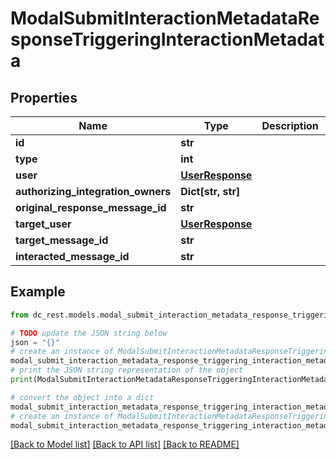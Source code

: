 # ModalSubmitInteractionMetadataResponseTriggeringInteractionMetadata


## Properties

Name | Type | Description | Notes
------------ | ------------- | ------------- | -------------
**id** | **str** |  | 
**type** | **int** |  | 
**user** | [**UserResponse**](UserResponse.md) |  | [optional] 
**authorizing_integration_owners** | **Dict[str, str]** |  | 
**original_response_message_id** | **str** |  | [optional] 
**target_user** | [**UserResponse**](UserResponse.md) |  | [optional] 
**target_message_id** | **str** |  | [optional] 
**interacted_message_id** | **str** |  | 

## Example

```python
from dc_rest.models.modal_submit_interaction_metadata_response_triggering_interaction_metadata import ModalSubmitInteractionMetadataResponseTriggeringInteractionMetadata

# TODO update the JSON string below
json = "{}"
# create an instance of ModalSubmitInteractionMetadataResponseTriggeringInteractionMetadata from a JSON string
modal_submit_interaction_metadata_response_triggering_interaction_metadata_instance = ModalSubmitInteractionMetadataResponseTriggeringInteractionMetadata.from_json(json)
# print the JSON string representation of the object
print(ModalSubmitInteractionMetadataResponseTriggeringInteractionMetadata.to_json())

# convert the object into a dict
modal_submit_interaction_metadata_response_triggering_interaction_metadata_dict = modal_submit_interaction_metadata_response_triggering_interaction_metadata_instance.to_dict()
# create an instance of ModalSubmitInteractionMetadataResponseTriggeringInteractionMetadata from a dict
modal_submit_interaction_metadata_response_triggering_interaction_metadata_from_dict = ModalSubmitInteractionMetadataResponseTriggeringInteractionMetadata.from_dict(modal_submit_interaction_metadata_response_triggering_interaction_metadata_dict)
```
[[Back to Model list]](../README.md#documentation-for-models) [[Back to API list]](../README.md#documentation-for-api-endpoints) [[Back to README]](../README.md)


